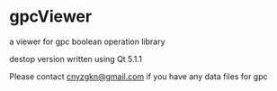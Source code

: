 # gpcViewer
a viewer for gpc boolean operation library

destop version
written using Qt 5.1.1 


Please contact cnyzgkn@gmail.com if you have any data files for gpc